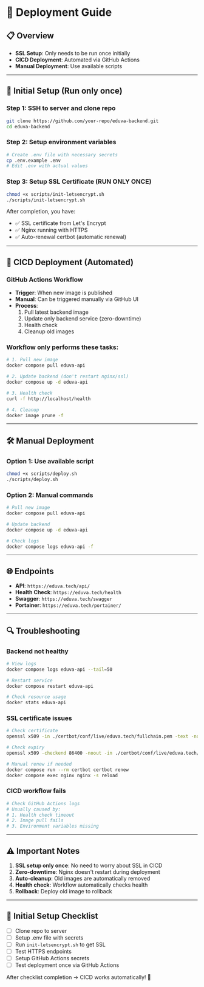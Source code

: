 # 🚀 Deployment Guide

## 📋 Overview

- **SSL Setup**: Only needs to be run once initially
- **CICD Deployment**: Automated via GitHub Actions
- **Manual Deployment**: Use available scripts

---

## 🔧 Initial Setup (Run only once)

### Step 1: SSH to server and clone repo

```bash
git clone https://github.com/your-repo/eduva-backend.git
cd eduva-backend
```

### Step 2: Setup environment variables

```bash
# Create .env file with necessary secrets
cp .env.example .env
# Edit .env with actual values
```

### Step 3: Setup SSL Certificate (RUN ONLY ONCE)

```bash
chmod +x scripts/init-letsencrypt.sh
./scripts/init-letsencrypt.sh
```

After completion, you have:

- ✅ SSL certificate from Let's Encrypt
- ✅ Nginx running with HTTPS
- ✅ Auto-renewal certbot (automatic renewal)

---

## 🔄 CICD Deployment (Automated)

### GitHub Actions Workflow

- **Trigger**: When new image is published
- **Manual**: Can be triggered manually via GitHub UI
- **Process**:
  1. Pull latest backend image
  2. Update only backend service (zero-downtime)
  3. Health check
  4. Cleanup old images

### Workflow only performs these tasks:

```bash
# 1. Pull new image
docker compose pull eduva-api

# 2. Update backend (don't restart nginx/ssl)
docker compose up -d eduva-api

# 3. Health check
curl -f http://localhost/health

# 4. Cleanup
docker image prune -f
```

---

## 🛠️ Manual Deployment

### Option 1: Use available script

```bash
chmod +x scripts/deploy.sh
./scripts/deploy.sh
```

### Option 2: Manual commands

```bash
# Pull new image
docker compose pull eduva-api

# Update backend
docker compose up -d eduva-api

# Check logs
docker compose logs eduva-api -f
```

---

## 🌐 Endpoints

- **API**: `https://eduva.tech/api/`
- **Health Check**: `https://eduva.tech/health`
- **Swagger**: `https://eduva.tech/swagger`
- **Portainer**: `https://eduva.tech/portainer/`

---

## 🔍 Troubleshooting

### Backend not healthy

```bash
# View logs
docker compose logs eduva-api --tail=50

# Restart service
docker compose restart eduva-api

# Check resource usage
docker stats eduva-api
```

### SSL certificate issues

```bash
# Check certificate
openssl x509 -in ./certbot/conf/live/eduva.tech/fullchain.pem -text -noout

# Check expiry
openssl x509 -checkend 86400 -noout -in ./certbot/conf/live/eduva.tech/fullchain.pem

# Manual renew if needed
docker compose run --rm certbot certbot renew
docker compose exec nginx nginx -s reload
```

### CICD workflow fails

```bash
# Check GitHub Actions logs
# Usually caused by:
# 1. Health check timeout
# 2. Image pull fails
# 3. Environment variables missing
```

---

## ⚠️ Important Notes

1. **SSL setup only once**: No need to worry about SSL in CICD
2. **Zero-downtime**: Nginx doesn't restart during deployment
3. **Auto-cleanup**: Old images are automatically removed
4. **Health check**: Workflow automatically checks health
5. **Rollback**: Deploy old image to rollback

---

## 📝 Initial Setup Checklist

- [ ] Clone repo to server
- [ ] Setup .env file with secrets
- [ ] Run `init-letsencrypt.sh` to get SSL
- [ ] Test HTTPS endpoints
- [ ] Setup GitHub Actions secrets
- [ ] Test deployment once via GitHub Actions

After checklist completion → CICD works automatically! 🎉
